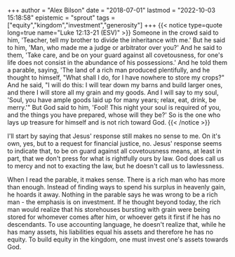 +++
author = "Alex Bilson"
date = "2018-07-01"
lastmod = "2022-10-03 15:18:58"
epistemic = "sprout"
tags = ["equity","kingdom","investment","generosity"]
+++
{{< notice type=quote long=true name="Luke 12:13-21 (ESV)" >}}
Someone in the crowd said to him, 'Teacher, tell my brother to divide the inheritance with me.' But he said to him, 'Man, who made me a judge or arbitrator over you?' And he said to them, 'Take care, and be on your guard against all covetousness, for one's life does not consist in the abundance of his possessions.' And he told them a parable, saying, 'The land of a rich man produced plentifully, and he thought to himself, "What shall I do, for I have nowhere to store my crops?" And he said, "I will do this: I will tear down my barns and build larger ones, and there I will store all my grain and my goods. And I will say to my soul, 'Soul, you have ample goods laid up for many years; relax, eat, drink, be merry.'" But God said to him, 'Fool! This night your soul is required of you, and the things you have prepared, whose will they be?' So is the one who lays up treasure for himself and is not rich toward God.
{{< /notice >}}

I'll start by saying that Jesus' response still makes no sense to me. On it's own, yes, but to a request for financial justice, no. Jesus' response seems to indicate that, to be on guard against all covetousness means, at least in part, that we don't press for what is rightfully ours by law. God does call us to mercy and not to exacting the law, but he doesn't call us to lawlessness.

When I read the parable, it makes sense. There is a rich man who has more than enough. Instead of finding ways to spend his surplus in heavenly gain, he hoards it away. Nothing in the parable says he was wrong to be a rich man - the emphasis is on investment. If he thought beyond today, the rich man would realize that his storehouses bursting with grain were being stored for whomever comes after him, or whoever gets it first if he has no descendants. To use accounting language, he doesn't realize that, while he has many assets, his liabilities equal his assets and therefore he has no equity. To build equity in the kingdom, one must invest one's assets towards God.

